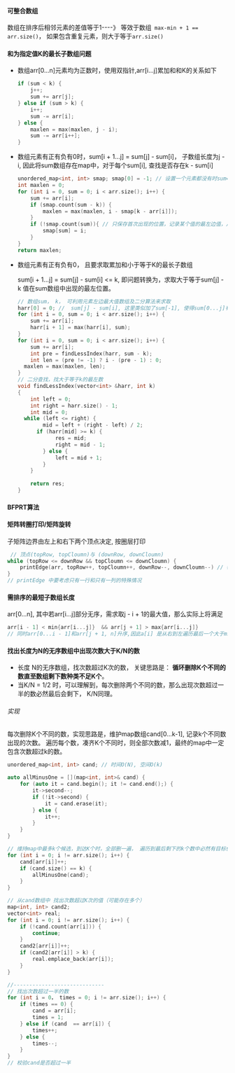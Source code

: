
#### 可整合数组

数组在排序后相邻元素的差值等于1----》 等效于数组` max-min + 1 == arr.size()`， 如果包含重复元素，则大于等于`arr.size()`



#### 和为指定值K的最长子数组问题

+ 数组arr[0...n]元素均为正数时，使用双指针,arr[i...j]累加和和K的关系如下

  ```c++
  if (sum < k) {
      j++;
      sum += arr[j];
  } else if (sum > k) {
      i++;
      sum -= arr[i];
  } else {
      maxlen = max(maxlen, j - i);
      sum -= arr[i++];
  }
  ```

+ 数组元素有正有负有0时，sum[i + 1...j] = sum[j] - sum[i]， 子数组长度为j - i, 因此将sum数组存在map中，对于每个sum[i], 查找是否存在k - sum[i]

  ```c++
  unordered_map<int, int> smap; smap[0] = -1; // 设置一个元素都没有时sum=0, 位置为-1，保证arr[0...j] 的和等于k时，k-sum==0, 得到长度=j - ()
  int maxlen = 0;
  for (int i = 0, sum = 0; i < arr.size(); i++) {
      sum += arr[i];
      if (smap.count(sum - k)) {
          maxlen = max(maxlen, i - smap[k - arr[i]]);
      } 
      if (!smap.count(sum)){ // 只保存首次出现的位置，记录某个值的最左边值，从而保证最长
          smap[sum] = i;
      }
  }
  return maxlen;
  ```

+ 数组元素有正有负有0， 且要求取累加和小于等于K的最长子数组

  sum[i + 1...j] = sum[j] - sum[i] <= k, 即问题转换为，求取大于等于sum[j] - k 值在sum数组中出现的最左位置。

  ```c++
  // 数组sum， k， 可利用元素左边最大值数组及二分算法来求取
  harr[0] = 0; //  sum[j] - sum[i], 这里类似加了sum[-1], 使得sum[0...j]有效
  for (int i = 0, sum = 0; i < arr.size(); i++) {
      sum += arr[i];
      harr[i + 1] = max(harr[i], sum);
  }
  for (int i = 0, sum = 0; i < arr.size(); i++) {
      sum += arr[i];
      int pre = findLessIndex(harr, sum - k);
      int len = (pre != -1) ? i - (pre - 1) : 0;
   	maxlen = max(maxlen, len);
  }
  // 二分查找，找大于等于k的最左数
  void findLessIndex(vector<int> &harr, int k)
  {
      int left = 0;
      int right = harr.size() - 1;
      int mid = 0;
    while (left <= right) {
          mid = left + (right - left) / 2;
        if (harr[mid] >= k) {
              res = mid;
              right = mid - 1;
          } else {
              left = mid + 1;
          }
      }
      
      return res;
  }
  
  ```
  
  
  
  

#### BFPRT算法

#### 矩阵转圈打印/矩阵旋转

子矩阵边界由左上和右下两个顶点决定, 按圈层打印

```c++
 // 顶点(topRow, topCloumn)与 (downRow, downCloumn)
while (topRow <= downRow && topCloumn <= downCloumn) {
    printEdge(arr, topRow++, topCloumn++, downRow--, downCloumn--) // 每次收缩打印一圈，直至左上顶点与右下顶点重合
}
// printEdge 中要考虑只有一行和只有一列的特殊情况
```

#### 需排序的最短子数组长度

arr[0...n], 其中若arr[i...j]部分无序，需求取j - i + 1的最大值，那么实际上将满足

```c++
arr[i - 1] < min{arr[i...j]}  && arr[j + 1] > max{arr[i...j]} 
// 同时arr[0...i - 1]和arr[j + 1, n]升序,因此a[i] 是从右到左遍历最后一个大于min的，同理a[j]是从左到右遍历最后一个小于max的。
```



#### 找出长度为N的无序数组中出现次数大于K/N的数

+ 长度 N的无序数组，找次数超过K次的数， 关键思路是： **循环删除K个不同的数直至数组剩下数种类不足K个**。
+ 当K/N = 1/2 时，可以理解到，每次删除两个不同的数，那么出现次数超过一半的数必然最后会剩下， K/N同理。

###### 实现

每次删除K个不同的数，实现思路是，维护map数组cand[0...k-1], 记录k个不同数出现的次数。 遍历每个数，凑齐K个不同时，则全部次数减1，最终的map中一定包含次数超过k的数。

```c++
unordered_map<int, int> cand; // 时间O(N), 空间O(k)

auto allMinusOne = [](map<int, int>& cand) {
    for (auto it = cand.begin(); it != cand.end();) {
        it->second--;
        if (!it->second) {
            it = cand.erase(it);
        } else {
            it++;
        }
    }
}

// 维持map中最多k个候选，到达K个时，全部删一遍， 遍历到最后剩下的k个数中必然有目标值
for (int i = 0; i != arr.size(); i++) {
    cand[arr[i]]++;
    if (cand.size() == k) {
        allMinusOne(cand);
    }
}

// 从cand数组中 找出次数超过K次的值（可能存在多个）
map<int, int> cand2;
vector<int> real;
for (int i = 0; i != arr.size(); i++) {
    if (!cand.count(arr[i])) {       
        continue;
    }
    cand2[arr[i]]++;
 	if (cand2[arr[i]] > k) {       
        real.emplace_back(arr[i]);
    }
}

//-----------------------------
// 找出次数超过一半的数
for (int i = 0， times = 0; i != arr.size(); i++) {
    if (times == 0) {
        cand = arr[i];
        times = 1;
    } else if (cand  == arr[i]) {
        times++;
    } else {
        times--;
    }
}
// 校验cand是否超过一半
```

